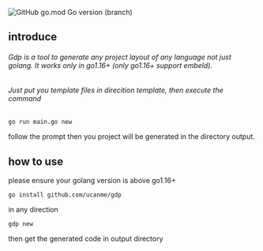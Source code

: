 ![GitHub go.mod Go version (branch)](https://img.shields.io/github/go-mod/go-version/ucanme/gdp/master?color=%239&logoColor=red&style=for-the-badge)

## introduce
###### Gdp is a tool to generate any project layout of any language not just golang. It works only in go1.16+ (only go1.16+ support embeld).
###### Just put you template files in direcition template, then execute the command
```shell script
go run main.go new
```

follow the prompt then you project will be generated in the directory output.

## how to use

please ensure your golang version is above go1.16+
```shell script
go install github.com/ucanme/gdp
```
in any direction 
```shell script
gdp new
```
then get the generated code in output directory